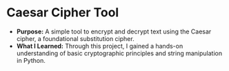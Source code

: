# Caesar Cipher Tool
* **Purpose:** A simple tool to encrypt and decrypt text using the Caesar cipher, a foundational substitution cipher.
* **What I Learned:** Through this project, I gained a hands-on understanding of basic cryptographic principles and string manipulation in Python.

